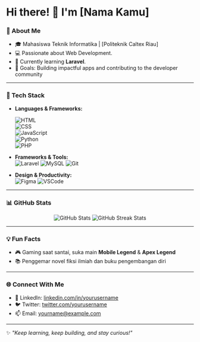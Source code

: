 # Hi there! 👋 I'm [Nama Kamu]  

### 🌟 About Me
- 🎓 Mahasiswa Teknik Informatika | [Politeknik Caltex Riau]
- 💻 Passionate about Web Development.
- 🌱 Currently learning **Laravel**.
- 🎯 Goals: Building impactful apps and contributing to the developer community

---

### 🚀 Tech Stack
- **Languages & Frameworks:**
  
  ![HTML](https://img.shields.io/badge/HTML-E34F26?style=flat&logo=html5&logoColor=white)  
  ![CSS](https://img.shields.io/badge/CSS-1572B6?style=flat&logo=css3&logoColor=white)  
  ![JavaScript](https://img.shields.io/badge/JavaScript-F7DF1E?style=flat&logo=javascript&logoColor=black)  
  ![Python](https://img.shields.io/badge/Python-3776AB?style=flat&logo=python&logoColor=white)  
  ![PHP](https://img.shields.io/badge/PHP-777BB4?style=flat&logo=php&logoColor=white)  
  
- **Frameworks & Tools:**  
  ![Laravel](https://img.shields.io/badge/Laravel-FF2D20?style=flat&logo=laravel&logoColor=white)
  ![MySQL](https://img.shields.io/badge/MySQL-4479A1?style=flat&logo=mysql&logoColor=white)
  ![Git](https://img.shields.io/badge/Git-F05032?style=flat&logo=git&logoColor=white)

- **Design & Productivity:**  
  ![Figma](https://img.shields.io/badge/Figma-F24E1E?style=flat&logo=figma&logoColor=white) 
  ![VSCode](https://img.shields.io/badge/VS_Code-0078D4?style=flat&logo=visual-studio-code&logoColor=white)  

---

### 📊 GitHub Stats
<p align="center">
  <img src="https://github-readme-stats.vercel.app/api?username=yourusername&show_icons=true&theme=radical" alt="GitHub Stats" />
  <img src="https://github-readme-streak-stats.herokuapp.com/?user=yourusername&theme=radical" alt="GitHub Streak Stats" />
</p>

---

### 💡 Fun Facts
- 🎮 Gaming saat santai, suka main **Mobile Legend** & **Apex Legend**
- 📚 Penggemar novel fiksi ilmiah dan buku pengembangan diri  

---

### 🌐 Connect With Me
- 💼 LinkedIn: [linkedin.com/in/yourusername](#)
- 🐦 Twitter: [twitter.com/yourusername](#)
- 📫 Email: yourname@example.com  

---

✨ *"Keep learning, keep building, and stay curious!"*
